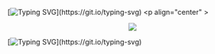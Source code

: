  [![Typing SVG](https://readme-typing-svg.demolab.com?font=Mouse+Memoirs&size=30&pause=1000&color=98F7B8&width=435&lines=One+more+shot%2C+Kermit.;The+muppets+are+unshakeable!)](https://git.io/typing-svg)  <p align="center" >
  
<p align="center"> <img src=https://files.catbox.moe/1u732j.webp /></a>

[![Typing SVG](https://readme-typing-svg.demolab.com?font=Mouse+Memoirs&size=30&pause=1000&color=7BC5F7&width=435&separator=%3C&lines=Someday+we'll+find+it%2C%3Cthe+rainbow+connection.%3CThe+lovers%2C+the+dreamers;%3Cand+me.)](https://git.io/typing-svg)
<p align="center"



